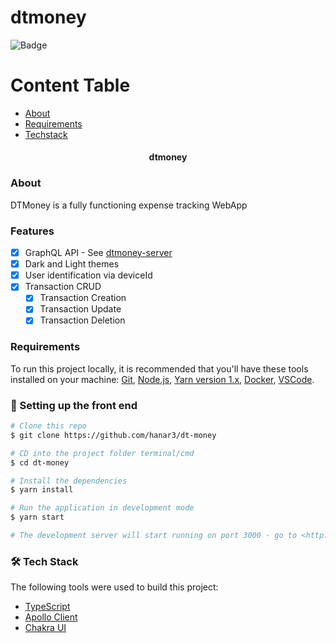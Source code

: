 # dtmoney
![Badge](https://img.shields.io/badge/dtmoney-Keep%20%20track%20of%20your%20expenses-%237159c1?style=for-the-badge&logo=ghost)

Content Table
=================
<!--ts-->
   * [About](#about)
   * [Requirements](#requirements)
   * [Techstack](#-tech-stack)
<!--te-->

<h4 align="center"> 
  dtmoney 
</h4>


### About
DTMoney is a fully functioning expense tracking WebApp

### Features
- [x] GraphQL API -  See [dtmoney-server](https://github.com/hanar3/dtmoney-graphql-server)
- [x] Dark and Light themes
- [x] User identification via deviceId
- [x] Transaction CRUD
  - [x] Transaction Creation
  - [x] Transaction Update
  - [x] Transaction Deletion

### Requirements

To run this project locally, it is recommended that you'll have these tools installed on your machine:
[Git](https://git-scm.com),
[Node.js](https://nodejs.org/en/),
[Yarn version 1.x](https://classic.yarnpkg.com/lang/en/),
[Docker](https://www.docker.com/),
[VSCode](https://code.visualstudio.com/).

### 🎲 Setting up the front end

```bash
# Clone this repo
$ git clone https://github.com/hanar3/dt-money

# CD into the project folder terminal/cmd
$ cd dt-money

# Install the dependencies
$ yarn install

# Run the application in development mode
$ yarn start

# The development server will start running on port 3000 - go to <http://localhost:3000/>
```


### 🛠 Tech Stack

The following tools were used to build this project:

- [TypeScript](https://www.typescriptlang.org/)
- [Apollo Client](apollographql.com/)
- [Chakra UI](https://chakra-ui.com/)
